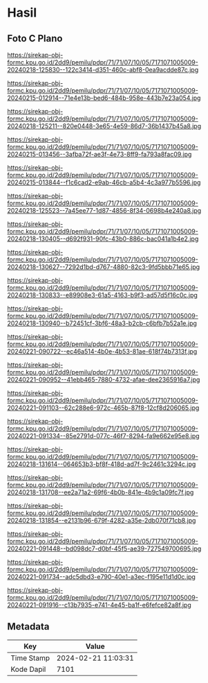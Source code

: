 # Hasil

## Foto C Plano

https://sirekap-obj-formc.kpu.go.id/2dd9/pemilu/pdpr/71/71/07/10/05/7171071005009-20240218-125830--122c3414-d351-460c-abf8-0ea9acdde87c.jpg

https://sirekap-obj-formc.kpu.go.id/2dd9/pemilu/pdpr/71/71/07/10/05/7171071005009-20240215-012914--71e4e13b-bed6-484b-958e-443b7e23a054.jpg

https://sirekap-obj-formc.kpu.go.id/2dd9/pemilu/pdpr/71/71/07/10/05/7171071005009-20240218-125211--820e0448-3e65-4e59-86d7-36b1437b45a8.jpg

https://sirekap-obj-formc.kpu.go.id/2dd9/pemilu/pdpr/71/71/07/10/05/7171071005009-20240215-013456--3afba72f-ae3f-4e73-8ff9-fa793a8fac09.jpg

https://sirekap-obj-formc.kpu.go.id/2dd9/pemilu/pdpr/71/71/07/10/05/7171071005009-20240215-013844--f1c6cad2-e9ab-46cb-a5b4-4c3a977b5596.jpg

https://sirekap-obj-formc.kpu.go.id/2dd9/pemilu/pdpr/71/71/07/10/05/7171071005009-20240218-125523--7a45ee77-1d87-4856-8f34-0698b4e240a8.jpg

https://sirekap-obj-formc.kpu.go.id/2dd9/pemilu/pdpr/71/71/07/10/05/7171071005009-20240218-130405--d692f931-90fc-43b0-886c-bac041a1b4e2.jpg

https://sirekap-obj-formc.kpu.go.id/2dd9/pemilu/pdpr/71/71/07/10/05/7171071005009-20240218-130627--7292d1bd-d767-4880-82c3-9fd5bbb71e65.jpg

https://sirekap-obj-formc.kpu.go.id/2dd9/pemilu/pdpr/71/71/07/10/05/7171071005009-20240218-130833--e89908e3-61a5-4163-b9f3-ad57d5f16c0c.jpg

https://sirekap-obj-formc.kpu.go.id/2dd9/pemilu/pdpr/71/71/07/10/05/7171071005009-20240218-130940--b72451cf-3bf6-48a3-b2cb-c6bfb7b52a1e.jpg

https://sirekap-obj-formc.kpu.go.id/2dd9/pemilu/pdpr/71/71/07/10/05/7171071005009-20240221-090722--ec46a514-4b0e-4b53-81ae-618f74b7313f.jpg

https://sirekap-obj-formc.kpu.go.id/2dd9/pemilu/pdpr/71/71/07/10/05/7171071005009-20240221-090952--41ebb465-7880-4732-afae-dee2365916a7.jpg

https://sirekap-obj-formc.kpu.go.id/2dd9/pemilu/pdpr/71/71/07/10/05/7171071005009-20240221-091103--62c288e6-972c-465b-87f8-12cf8d206065.jpg

https://sirekap-obj-formc.kpu.go.id/2dd9/pemilu/pdpr/71/71/07/10/05/7171071005009-20240221-091334--85e2791d-077c-46f7-8294-fa9e662e95e8.jpg

https://sirekap-obj-formc.kpu.go.id/2dd9/pemilu/pdpr/71/71/07/10/05/7171071005009-20240218-131614--064653b3-bf8f-418d-ad7f-9c2461c3294c.jpg

https://sirekap-obj-formc.kpu.go.id/2dd9/pemilu/pdpr/71/71/07/10/05/7171071005009-20240218-131708--ee2a71a2-69f6-4b0b-841e-4b9c1a09fc7f.jpg

https://sirekap-obj-formc.kpu.go.id/2dd9/pemilu/pdpr/71/71/07/10/05/7171071005009-20240218-131854--e2131b96-679f-4282-a35e-2db070f71cb8.jpg

https://sirekap-obj-formc.kpu.go.id/2dd9/pemilu/pdpr/71/71/07/10/05/7171071005009-20240221-091448--bd098dc7-d0bf-45f5-ae39-727549700695.jpg

https://sirekap-obj-formc.kpu.go.id/2dd9/pemilu/pdpr/71/71/07/10/05/7171071005009-20240221-091734--adc5dbd3-e790-40e1-a3ec-f195e11d1d0c.jpg

https://sirekap-obj-formc.kpu.go.id/2dd9/pemilu/pdpr/71/71/07/10/05/7171071005009-20240221-091916--c13b7935-e741-4e45-ba1f-e6fefce82a8f.jpg


## Metadata

| Key        | Value               |
| ---------- | ------------------- |
| Time Stamp | 2024-02-21 11:03:31 |
| Kode Dapil | 7101                |



